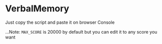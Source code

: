 # VerbalMemory

Just copy the script and paste it on browser Console

...Note: `MAX_SCORE` is 20000 by default but you can edit it to any score you want
